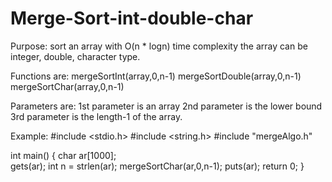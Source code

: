 # Merge-Sort-int-double-char
Purpose:
sort an array with O(n * logn) time complexity
the array can be integer, double, character type.

Functions are:
mergeSortInt(array,0,n-1)
mergeSortDouble(array,0,n-1)
mergeSortChar(array,0,n-1)

Parameters are:
1st parameter is an array 
2nd parameter is the lower bound
3rd parameter is the length-1 of the array.

Example:
#include <stdio.h>
#include <string.h>
#include "mergeAlgo.h"


int main()
{
    char ar[1000];   
    gets(ar);
    int n = strlen(ar);
    mergeSortChar(ar,0,n-1);
    puts(ar);
    return 0;
}
